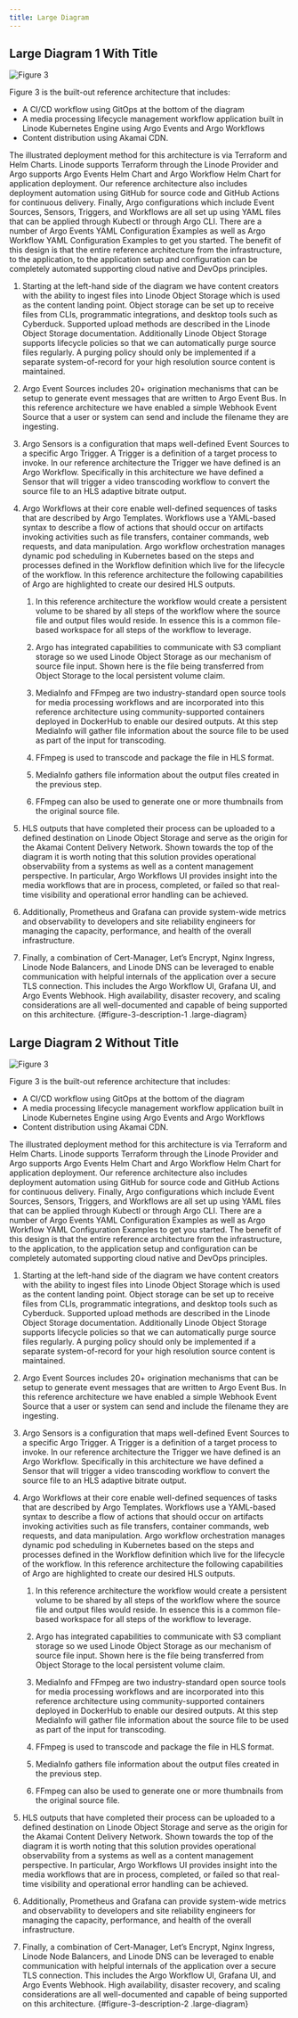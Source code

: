 ```yaml
---
title: Large Diagram
---
```



## Large Diagram 1 With Title

![Figure 3](large.svg?diagram-description-id=figure-3-description-1 "Diagram Title")

Figure 3 is the built-out reference architecture that includes:

* A CI/CD workflow using GitOps at the bottom of the diagram
* A media processing lifecycle management workflow application built in Linode Kubernetes Engine using Argo Events and Argo Workflows
* Content distribution using Akamai CDN.

The illustrated deployment method for this architecture is via Terraform and Helm Charts.  Linode supports Terraform through the Linode Provider and Argo supports Argo Events Helm Chart and Argo Workflow Helm Chart for application deployment.  Our reference architecture also includes deployment automation using GitHub for source code and GitHub Actions for continuous delivery.  Finally, Argo configurations which include Event Sources, Sensors, Triggers, and Workflows are all set up using YAML files that can be applied through Kubectl or through Argo CLI.  There are a number of Argo Events YAML Configuration Examples as well as Argo Workflow YAML Configuration Examples to get you started.  The benefit of  this design is that the entire reference architecture from the infrastructure, to the application, to the application setup and configuration can be completely automated supporting cloud native and DevOps principles.

1. Starting at the left-hand side of the diagram we have content creators with the ability to ingest files into Linode Object Storage which is used as the content landing point.  Object storage can be set up to receive files from CLIs, programmatic integrations, and desktop tools such as Cyberduck.  Supported upload methods are described in the Linode Object Storage documentation. Additionally Linode Object Storage supports lifecycle policies so that we can automatically purge source files regularly. A purging policy should only be implemented if a separate system-of-record for your high resolution source content is maintained.

1. Argo Event Sources includes 20+ origination mechanisms that can be setup to generate event messages that are written to Argo Event Bus. In this reference architecture we have enabled a simple Webhook Event Source that a user or system can send and include the filename they are ingesting.

1. Argo Sensors is a configuration that maps well-defined Event Sources to a specific Argo Trigger. A Trigger is a definition of a target process to invoke. In our reference architecture the Trigger we have defined is an Argo Workflow. Specifically in this architecture we have defined a Sensor that will trigger a video transcoding workflow to convert the source file to an HLS adaptive bitrate output.

1.  Argo Workflows at their core enable well-defined sequences of tasks that are described by Argo Templates. Workflows use a YAML-based syntax to describe a flow of actions that should occur on artifacts invoking activities such as file transfers, container commands, web requests, and data manipulation. Argo workflow orchestration manages dynamic pod scheduling in Kubernetes based on the steps and processes defined in the Workflow definition which live for the lifecycle of the workflow. In this reference architecture the following capabilities of Argo are highlighted to create our desired HLS outputs.

    1.  In this reference architecture the workflow would create a persistent volume to be shared by all steps of the workflow where the source file and output files would reside. In essence this is a common file-based workspace for all steps of the workflow to leverage.

    1.  Argo has integrated capabilities to communicate with S3 compliant storage so we used Linode Object Storage as our mechanism of source file input. Shown here is the file being transferred from Object Storage to the local persistent volume claim.

    1.  MediaInfo and FFmpeg are two industry-standard open source tools for media processing workflows and are incorporated into this reference architecture using community-supported containers deployed in DockerHub to enable our desired outputs. At this step MediaInfo will gather file information about the source file to be used as part of the input for transcoding.

    1.  FFmpeg is used to transcode and package the file in HLS format.

    1.  MediaInfo gathers file information about the output files created in the previous step.

    1.  FFmpeg can also be used to generate one or more thumbnails from the original source file.

1. HLS outputs that have completed their process can be uploaded to a defined destination on Linode Object Storage and serve as the origin for the Akamai Content Delivery Network. Shown towards the top of the diagram it is worth noting that this solution provides operational observability from a systems as well as a content management perspective. In particular, Argo Workflows UI provides insight into the media workflows that are in process, completed, or failed so that real-time visibility and operational error handling can be achieved.

1. Additionally, Prometheus and Grafana can provide system-wide metrics and observability to developers and site reliability engineers for managing the capacity, performance, and health of the overall infrastructure.

1. Finally, a combination of Cert-Manager, Let’s Encrypt, Nginx Ingress, Linode Node Balancers, and Linode DNS can be leveraged to enable communication with helpful internals of the application over a secure TLS connection. This includes the Argo Workflow UI, Grafana UI, and Argo Events Webhook. High availability, disaster recovery, and scaling considerations are all well-documented and capable of being supported on this architecture.
{#figure-3-description-1 .large-diagram}

## Large Diagram 2 Without Title

![Figure 3](large.svg?diagram-description-id=figure-3-description-2)

Figure 3 is the built-out reference architecture that includes:

* A CI/CD workflow using GitOps at the bottom of the diagram
* A media processing lifecycle management workflow application built in Linode Kubernetes Engine using Argo Events and Argo Workflows
* Content distribution using Akamai CDN.

The illustrated deployment method for this architecture is via Terraform and Helm Charts.  Linode supports Terraform through the Linode Provider and Argo supports Argo Events Helm Chart and Argo Workflow Helm Chart for application deployment.  Our reference architecture also includes deployment automation using GitHub for source code and GitHub Actions for continuous delivery.  Finally, Argo configurations which include Event Sources, Sensors, Triggers, and Workflows are all set up using YAML files that can be applied through Kubectl or through Argo CLI.  There are a number of Argo Events YAML Configuration Examples as well as Argo Workflow YAML Configuration Examples to get you started.  The benefit of  this design is that the entire reference architecture from the infrastructure, to the application, to the application setup and configuration can be completely automated supporting cloud native and DevOps principles.

1. Starting at the left-hand side of the diagram we have content creators with the ability to ingest files into Linode Object Storage which is used as the content landing point.  Object storage can be set up to receive files from CLIs, programmatic integrations, and desktop tools such as Cyberduck.  Supported upload methods are described in the Linode Object Storage documentation. Additionally Linode Object Storage supports lifecycle policies so that we can automatically purge source files regularly. A purging policy should only be implemented if a separate system-of-record for your high resolution source content is maintained.

1. Argo Event Sources includes 20+ origination mechanisms that can be setup to generate event messages that are written to Argo Event Bus. In this reference architecture we have enabled a simple Webhook Event Source that a user or system can send and include the filename they are ingesting.

1. Argo Sensors is a configuration that maps well-defined Event Sources to a specific Argo Trigger. A Trigger is a definition of a target process to invoke. In our reference architecture the Trigger we have defined is an Argo Workflow. Specifically in this architecture we have defined a Sensor that will trigger a video transcoding workflow to convert the source file to an HLS adaptive bitrate output.

1.  Argo Workflows at their core enable well-defined sequences of tasks that are described by Argo Templates. Workflows use a YAML-based syntax to describe a flow of actions that should occur on artifacts invoking activities such as file transfers, container commands, web requests, and data manipulation. Argo workflow orchestration manages dynamic pod scheduling in Kubernetes based on the steps and processes defined in the Workflow definition which live for the lifecycle of the workflow. In this reference architecture the following capabilities of Argo are highlighted to create our desired HLS outputs.

    1.  In this reference architecture the workflow would create a persistent volume to be shared by all steps of the workflow where the source file and output files would reside. In essence this is a common file-based workspace for all steps of the workflow to leverage.

    1.  Argo has integrated capabilities to communicate with S3 compliant storage so we used Linode Object Storage as our mechanism of source file input. Shown here is the file being transferred from Object Storage to the local persistent volume claim.

    1.  MediaInfo and FFmpeg are two industry-standard open source tools for media processing workflows and are incorporated into this reference architecture using community-supported containers deployed in DockerHub to enable our desired outputs. At this step MediaInfo will gather file information about the source file to be used as part of the input for transcoding.

    1.  FFmpeg is used to transcode and package the file in HLS format.

    1.  MediaInfo gathers file information about the output files created in the previous step.

    1.  FFmpeg can also be used to generate one or more thumbnails from the original source file.

1. HLS outputs that have completed their process can be uploaded to a defined destination on Linode Object Storage and serve as the origin for the Akamai Content Delivery Network. Shown towards the top of the diagram it is worth noting that this solution provides operational observability from a systems as well as a content management perspective. In particular, Argo Workflows UI provides insight into the media workflows that are in process, completed, or failed so that real-time visibility and operational error handling can be achieved.

1. Additionally, Prometheus and Grafana can provide system-wide metrics and observability to developers and site reliability engineers for managing the capacity, performance, and health of the overall infrastructure.

1. Finally, a combination of Cert-Manager, Let’s Encrypt, Nginx Ingress, Linode Node Balancers, and Linode DNS can be leveraged to enable communication with helpful internals of the application over a secure TLS connection. This includes the Argo Workflow UI, Grafana UI, and Argo Events Webhook. High availability, disaster recovery, and scaling considerations are all well-documented and capable of being supported on this architecture.
{#figure-3-description-2 .large-diagram}